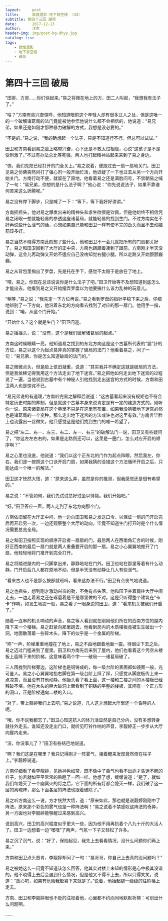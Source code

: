 ```yaml
---
layout:     post
title:      敦煌遗影·地下悬空楼 （43）
subtitle: 第四十三回 破局
date:       2017-12-13
author:     沐杰
header-img: img/post-bg-dhyy.jpg
catalog: true
tags:
    - 敦煌遗影
    - 地下悬空楼
    - 破局
---
```

# 第四十三回 破局

“田哥、方哥……你们快起来。”易之将摊在地上的方、田二人叫起，“我想我有法子了。”

“啥？”方南有些兴奋惊呼，他知道眼前这个年轻人却有很多过人之处，但是这唯一的一个破解诸葛局的法门竟能被他参悟他说什么都不会相信的，他说道：“易兄弟，如果还是如刚才那种暴力破解的方式，我想是没必要的。”

“不是的。”易之说，“我的确想起一个法子，只是不知道行不行。但总可以试试。”

田卫和方南看到易之脸上略带兴奋，心下还是不敢太过相信，心说“这孩子是不是受刺激了。”不过有办法总比等死强，两人也打起精神站起来来到了易之身边。

“快，我们先把已经打开的门全关上。”易之说着，便跑过去一扇一扇地关门。田卫见易之仿佛突然间打了强心剂一般开始忙活，他迟疑了一下也过去从另一个方向开始关门。方南行动不便，就留在了原地，他看着易之还是满脸问号，不禁朝易之喊了一句：“易兄弟，你想的是什么法子啊？”他心说：“你先说说法子，如果不靠谱何苦来这么折腾呢。”

易之没有停下脚步，只是喊了一下：“等下，等下我好好讲讲。”

方南摇摇头，他对易之爆发出来的精神头和求生欲很是钦佩，但是他始终不相信凭易之闭眼一想就能轻易的参透这座诸葛局，就能轻易的找到生门。不过方南实在不好再说些什么泄气的话，心想如果自己能和田卫一样有使不完的劲头而且不去动脑筋该多好。

易之当然不晓得方南此刻想了些什么，他和田卫不一会儿就把所有的门扇都关好了。易之和田卫回到了大厅的正中央，方南也蹒跚着凑到了跟前。方南刚才半天没动弹，这会儿再动弹又开始不适应自己没啥知觉右腿小腿，所以走路又开始颤颤巍巍。

易之从背包里掏出了罗盘，先是托在手下，感觉不太稳于是放在了地上。

“喂，易之。你现在总该说说你是什么法子了吧。”田卫开始等不及想知道到底怎么才能出去，他看到易之又开始摆弄罗盘以为他要搞什么该力乱神的玩意儿。

“稍等，”易之说：“我先定一下方位再说。”易之看到罗盘的指针平稳下来之后，仔细地辨别了一下方向，他沿着东北的方向看去找到了对应的那一扇门。他用手一指，说到：“喏，从这个门开始。”

“开始什么？这个就是生门？”田卫问道。

易之摇摇头，说：“没有，这个是我们破解诸葛局的起点。”

方南这时候眼睛一亮，他知道易之找到的东北方向这是这个古墓所代表的“震”卦的方位，易之以这个为起点莫非真的掌握了破局的法门？他看着易之，问了一句：“易兄弟，你是怎么知道破局的法门的。”

易之微微点头，但是脸上依旧凝重，说道：“其实我并不确定这就是破局的方法，但是我依稀记得我用这个方法走出了地下迷宫。”易之把他如何走出地下迷宫的过程说了一遍，当他说到古墓中有个神秘人引他找到走出迷宫的方式的时候，方南和田卫两人也是惊诧不已。

“易兄弟说的有道理，”方南听完易之解释后说道：“这古墓看起来没有规矩也不符合特定历史时期的葬制，但是就这个古墓本身来说肯定是有一定的建造方式的。刚听你一说，原来诸葛局在这个墓里不只是在这里有布置，如果我没猜错地下迷宫必然也是诸葛局的一个变种。那么走出地下迷宫的方法或许也对这里有效。”方南言毕脸上也流露出一丝微笑，他只感觉这是他们找到生门的唯一希望了。

易之把“左二、右一、左三、右二、左一、右三”的破解法门一说，田卫又有些疑问了，“你这左左右右的，如果是走路倒还可以，这里是一圈门，怎么对应开启的顺序啊？”

易之心里也没底，他说道：“我们以这个正东北的门作为起点阵眼，然后我左，你右，我们逐一按照这个口诀开启门扇，如果我猜的没错这个方法循环开启之后，只能达成一个唯一的解法。”

田卫这才恍然大悟，道：“原来这么弄，虽然是你的推测，但我感觉还是很有希望的。”

易之说：“不管如何，我们先试试总好过坐以待毙。我们开始吧。”

“好。”田卫答应一声，两人走到了东北方向那个门。

方南依旧留在大厅正中间，他一边向田卫和易之发送口令，以保证一侧的门开启完后再开启另一次，一边还观察整个大厅的动向，毕竟不知道生门打开时是个什么情况需要总览全局。

易之和田卫按照实现的顺序开启者一扇扇的门，最后两人在西南角汇合的时候，刚好正西南的最后一扇门就是两人重叠要开启的那一扇。易之小心翼翼地推开了门扇，他轻轻地将门推开到完全打开。

易之将踏进屋内的一只脚拿出来，静静地站在门外。田卫也站在那里等着有什么动静。门开启后几人都在原地不动，但是半天没有动静让几人有些泄气。

“看来古人也不是那么按部就班吗，看来这办法不行。”田卫有点丧气地说道。

易之也摇头，想到刚才激动兴奋的劲，不免有点失落。他和田卫并着肩往大厅中间走去，一边走着易之还在琢磨着是不是哪里做的不对。这是只听得整个建筑在“卡卡”作响，如发生地震一般，易之看了一眼身边的田卫，道：“看来机关被我们开启了。”

随着一连串的机关响动的声音，易之等人看到就在刚刚他们所在的西南方位的屋内降下来一个楼梯。易之赶紧向那里跑去，他看到房内的木质楼板竟被生生破出一个洞，地面散落着一些碎木头，降下的似乎是一个金属的阶梯。

“咚”一声，阶梯重重地撞在了地上，易之不由地跟着地面一震。待烟尘下去之后，易之迈过门槛进到了屋里。田卫和方南先后来到了屋内，他们也看着这个凭空从楼板上面降下来的阶梯，这意味着两个字——破局——诸葛局破了。

三人围拢到阶梯旁边，这阶梯也是铜铸成的，每一级台阶的表面都如镜面一般，光可鉴人。易之小心翼翼地抬右脚在第一级台阶上踩了踩，只感觉从脚底板传上来一点凉意，而且没有其他动静。他抬头看了看上面，这一楼和二楼之间的木楼板已经残破不堪，他在木头的巨大破洞上面看到了铜铸的平整的楼板，其间有一个正方形的洞口，正是阶梯通向二楼的入口。

“对了，带上靓婷我们上去吧。”易之说道，几人这才想起大厅里还一个昏睡的人呢。

“哦，你不说我都忘了。”田卫心知这抗人的体力活显然是自己分内，没有多想转身就往外走去。谁知还没走出门口，就听见叮铃作响的声音，李靓婷正一步步从大厅向屋内走来。

“没，你没事儿了？”田卫有些结巴地说道。

“啊？我们这是在哪里？我只记得刚才一阵雾气，接着醒来发现竟然倚在柱子上。”李靓婷说道。

方南仔细看了看李靓婷，见她神色如常，既不像中了毒气也看不出适才昏迷不醒的样子，仿若就如平平常常的熟睡了一回一样。他想了想，缓缓说道：“是了，就如我们每熄灭了一个幽冥火的灯之后，它下面的所有灯都会熄灭一样，我们破了这一层的离魂阵，那么下面各层的阵法也跟着破除了。”

易之听方南这么一说，方才恍然大悟，道：“原来如此，那也就是说靓婷刚刚中了阵法，原来那个彩色的雾气也是一种阵法啊！”易之说着不禁感叹这阵法的奇异，另一方面也对李靓婷能够醒过来感到高兴。

说到高兴，田卫的高兴程度似乎更大一些，因为他不用再抗着个八九十斤的大活人了。田卫一边想着一边“嘿嘿”了两声，气氛一下子又轻松了许多。

易之沉了沉气，说：“好了，保险起见，我先上去看看情况，没什么问题你们再上来。”

方南和田卫点头首肯，李靓婷却问了一句：“易哥哥，你自己上去真的没问题吗？”

易之被她这么一问竟不知道该怎么回答，他其实对楼上未知的情形是心中极其没谱的。他不晓得上去后会遇到什么情况，但是他又不得不上去，所以只得笑笑，说道：“放心吧，如果有危险我赶紧下来就是了。”说着，他抬起腿一级级的往阶梯上走去。

方南、田卫和李靓婷眼也不眨的注视着他，心里都不约而同地默默祈祷：可别出什么问题啊。

……


